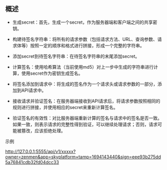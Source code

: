 ## 概述

- 生成secret：首先，生成一个secret，作为服务器端和客户端之间的共享密钥。

- 构建待签名字符串：将所有的请求参数（包括请求方法、URL、查询参数、请求体等）按照一定的顺序和格式进行拼接，形成一个完整的字符串。

- 添加secret到待签名字符串：在待签名字符串的末尾添加secret。

- 计算签名：使用哈希算法（当前使用md5）对上一步中生成的字符串进行计算，使用secret作为密钥生成签名。

- 将签名添加到请求中：将生成的签名作为一个请求头或请求参数的一部分，添加到API请求中。

- 接收请求并验证签名：在服务器端接收到API请求后，将请求参数按照相同的规则进行拼接，并使用相应的secret来重新计算签名。

- 验证签名的有效性：对比服务器端重新计算的签名与请求中的签名是否一致。如果一致，则表示请求的完整性得到验证，可以继续处理请求；否则，请求可能被篡改，应该拒绝处理。


示例

http://127.0.0.1:5555/api/v1/xxxxx?owner=zenmen&app=skyplatform×tamp=1694143440&sign=eee93b275dd5a76841cdb32fd04dcc33
